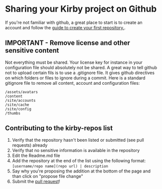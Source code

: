 # Sharing your Kirby project on Github 
If you're not familiar with github, a great place to start is to create an account and follow the [guide to create your first repository.](https://help.github.com/articles/create-a-repo/). 

## IMPORTANT - Remove license and other sensitive content
Not everything must be shared. Your license key for instance in your configuration file should absolutely not be shared. A great way to tell github not to upload certain fils is to use a .gitignore file. It gives github directives on which folders or files to ignore during a commit. Here is a standard gitignore file to remove all content, account and configuration files:
```
/assets/avatars
/content
/site/accounts
/site/cache
/site/config
/thumbs
```

## Contributing to the kirby-repos list 
1. Verify that the repository hasn't been listed or submitted (see pull requests) already 
2. Verify that no sensitive information is available in the repository 
3. Edit the Readme.md file
4. Add the repository at the end of the list using the following format: `[username/repo name](repo url) | description`
5. Say why you're proposing the addition at the bottom of the page and than click on "propose file change" 
6. Submit the [pull request](https://help.github.com/articles/using-pull-requests/)! 
